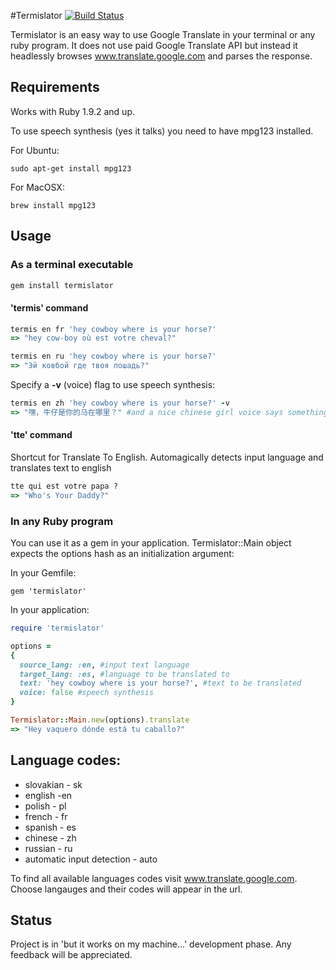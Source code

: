 #Termislator [![Build Status](https://travis-ci.org/pawurb/termislator.png)](https://travis-ci.org/pawurb/termislator)


Termislator is an easy way to use Google Translate in your terminal or any ruby program. It does not use paid Google Translate API but instead it headlessly browses www.translate.google.com and parses the response.

## Requirements

Works with Ruby 1.9.2 and up.

To use speech synthesis (yes it talks) you need to have mpg123 installed.

For Ubuntu:
    
    sudo apt-get install mpg123

For MacOSX:
    
    brew install mpg123
    
## Usage

### As a terminal executable
```ruby
gem install termislator
```
#### 'termis' command

```ruby
termis en fr 'hey cowboy where is your horse?'
=> "hey cow-boy où est votre cheval?"

termis en ru 'hey cowboy where is your horse?'
=> "Эй ковбой где твоя лошадь?"
```
Specify a **-v** (voice) flag to use speech synthesis:
``` ruby
termis en zh 'hey cowboy where is your horse?' -v
=> "嘿，牛仔是你的马在哪里？" #and a nice chinese girl voice says something about a horse
```

#### 'tte' command

Shortcut for Translate To English. Automagically detects input language and translates text to english
``` ruby
tte qui est votre papa ?
=> "Who's Your Daddy?"
```

### In any Ruby program

You can use it as a gem in your application. Termislator::Main object expects the options hash as an initialization argument:

In your Gemfile:

    gem 'termislator'

In your application:
``` ruby
require 'termislator'

options =
{
  source_lang: :en, #input text language
  target_lang: :es, #language to be translated to
  text: 'hey cowboy where is your horse?', #text to be translated
  voice: false #speech synthesis
}

Termislator::Main.new(options).translate
=> "Hey vaquero dónde está tu caballo?"
```

## Language codes:
* slovakian - sk
* english -en
* polish - pl
* french - fr
* spanish - es
* chinese - zh
* russian - ru
* automatic input detection - auto

To find all available languages codes visit www.translate.google.com. Choose langauges and their codes will appear in the url.

## Status

Project is in 'but it works on my machine...' development phase. Any feedback will be appreciated.










